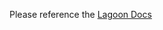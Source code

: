 Please reference the [Lagoon Docs](https://lagoon.readthedocs.io/en/latest/using_lagoon/docker_images/php-fpm/)
